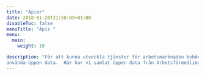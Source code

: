 ```yaml
---
title: "Apier"
date: 2018-01-28T21:58:09+01:00
disableToc: false
menuTitle: "Apis "
menu:
  main:
    weight: 10

description: "För att kunna utveckla tjänster för arbetsmarknaden behöver du lätt kunna hitta och
använda öppen data.  Här har vi samlat öppen data från Arbetsförmedlingen JobTech."
---
```





